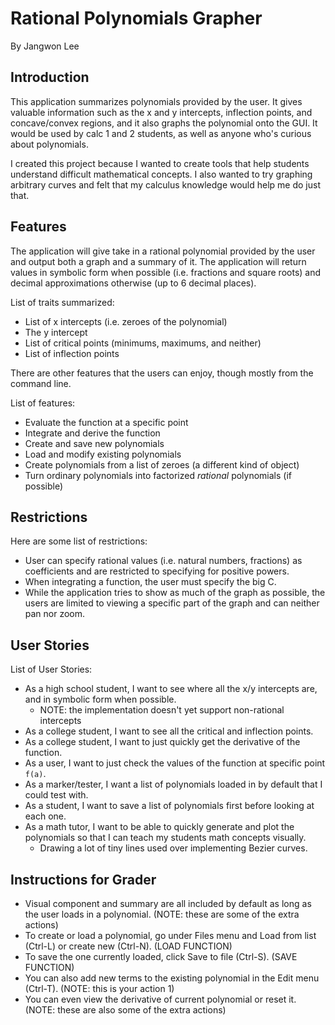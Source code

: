 # Rational Polynomials Grapher
By Jangwon Lee

## Introduction

This application summarizes polynomials provided by the user. It gives valuable information such as the x and y intercepts, inflection points, and concave/convex regions, and it also graphs the polynomial onto the GUI. It would be used by calc 1 and 2 students, as well as anyone who's curious about polynomials. 

I created this project because I wanted to create tools that help students understand difficult mathematical concepts. I also wanted to try graphing arbitrary curves and felt that my calculus knowledge would help me do just that.


## Features

The application will give take in a rational polynomial provided by the user and output both a graph and a summary of it. The application will return values in symbolic form when possible (i.e. fractions and square roots) and decimal approximations otherwise (up to 6 decimal places).

List of traits summarized:
 - List of x intercepts (i.e. zeroes of the polynomial)
 - The y intercept
 - List of critical points (minimums, maximums, and neither)
 - List of inflection points


There are other features that the users can enjoy, though mostly from the command line.

List of features:
 - Evaluate the function at a specific point
 - Integrate and derive the function
 - Create and save new polynomials
 - Load and modify existing polynomials
 - Create polynomials from a list of zeroes (a different kind of object)
 - Turn ordinary polynomials into factorized *rational* polynomials (if possible)


## Restrictions

Here are some list of restrictions:
 - User can specify rational values (i.e. natural numbers, fractions) as coefficients and are restricted to specifying for positive powers. 
 - When integrating a function, the user must specify the big C. 
 - While the application tries to show as much of the graph as possible, the users are limited to viewing a specific part of the graph and can neither pan nor zoom.

## User Stories

List of User Stories:
 - As a high school student, I want to see where all the x/y intercepts are, and in symbolic form when possible.
	- NOTE: the implementation doesn't yet support non-rational intercepts
 - As a college student, I want to see all the critical and inflection points.
 - As a college student, I want to just quickly get the derivative of the function.
 - As a user, I want to just check the values of the function at specific point `f(a)`.
 - As a marker/tester, I want a list of polynomials loaded in by default that I could test with.
 - As a student, I want to save a list of polynomials first before looking at each one.
- As a math tutor, I want to be able to quickly generate and plot the polynomials so that I can teach my students math concepts visually.
    - Drawing a lot of tiny lines used over implementing Bezier curves.


## Instructions for Grader
 - Visual component and summary are all included by default as long as the user loads in a polynomial. (NOTE: these are some of the extra actions)
 - To create or load a polynomial, go under Files menu and Load from list (Ctrl-L) or create new (Ctrl-N). (LOAD FUNCTION)
 - To save the one currently loaded, click Save to file (Ctrl-S). (SAVE FUNCTION)
 - You can also add new terms to the existing polynomial in the Edit menu (Ctrl-T). (NOTE: this is your action 1)
 - You can even view the derivative of current polynomial or reset it. (NOTE: these are also some of the extra actions)